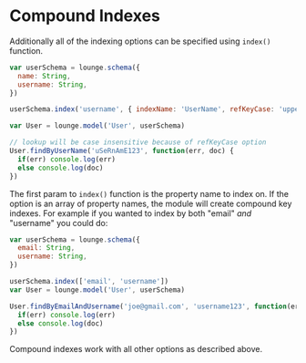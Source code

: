 # Compound Indexes

Additionally all of the indexing options can be specified using `index()` function.

```js
var userSchema = lounge.schema({
  name: String,
  username: String,
})

userSchema.index('username', { indexName: 'UserName', refKeyCase: 'upper' })

var User = lounge.model('User', userSchema)

// lookup will be case insensitive because of refKeyCase option
User.findByUserName('uSeRnAmE123', function(err, doc) {
  if(err) console.log(err)
  else console.log(doc)
})
```

The first param to `index()` function is the property name to index on.
If the option is an array of property names, the module will create compound
key indexes. For example if you wanted to index by both "email" _and_ "username"
you could do:

```js
var userSchema = lounge.schema({
  email: String,
  username: String,
})

userSchema.index(['email', 'username'])
var User = lounge.model('User', userSchema)

User.findByEmailAndUsername('joe@gmail.com', 'username123', function(err, doc) {
  if(err) console.log(err)
  else console.log(doc)
})
```

Compound indexes work with all other options as described above.
